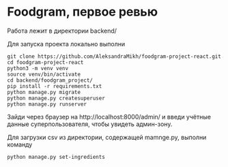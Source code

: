 # Foodgram, первое ревью

Работа лежит в директории backend/

Для запуска проекта локально выполни

```
git clone https://github.com/AleksandraMikh/foodgram-project-react.git
cd foodgram-project-react
python3 -m venv venv
source venv/bin/activate
cd backend/foodgram_project/
pip install -r requirements.txt
python manage.py migrate
python manage.py createsuperuser
python manage.py runserver
```

Зайди через браузер на http://localhost:8000/admin/ и введи учётные данные суперпользователя, чтобы увидеть админ-зону.


Для загрузки csv из директории, содержащей mamnge.py, выполни команду 

```
python manage.py set-ingredients
```
